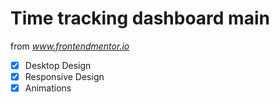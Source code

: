 # Time tracking dashboard main

from *www.frontendmentor.io*

- [x] Desktop Design
- [x] Responsive Design
- [x] Animations
